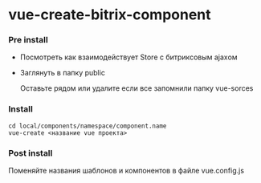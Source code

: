 # vue-create-bitrix-component

### Pre install

- Посмотреть как взаимодействует Store с битриксовым ajaxом
- Заглянуть в папку public


  Оставьте рядом или удалите если все запомнили папку vue-sorces


### Install
```
cd local/components/namespace/component.name
vue-create <название vue проекта>
```

### Post install

Поменяйте названия шаблонов и компонентов в файле vue.config.js


